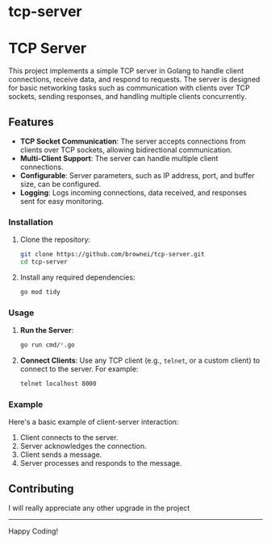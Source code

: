 # tcp-server

# TCP Server

This project implements a simple TCP server in Golang to handle client connections, receive data, and respond to requests. The server is designed for basic networking tasks such as communication with clients over TCP sockets, sending responses, and handling multiple clients concurrently.

## Features

- **TCP Socket Communication**: The server accepts connections from clients over TCP sockets, allowing bidirectional communication.
- **Multi-Client Support**: The server can handle multiple client connections.
- **Configurable**: Server parameters, such as IP address, port, and buffer size, can be configured.
- **Logging**: Logs incoming connections, data received, and responses sent for easy monitoring.

### Installation

1. Clone the repository:

    ```bash
    git clone https://github.com/brownei/tcp-server.git
    cd tcp-server
    ```

2. Install any required dependencies:

    ```bash
    go mod tidy
    ```

### Usage

1. **Run the Server**:

    ```bash
    go run cmd/*.go
    ```

2. **Connect Clients**: Use any TCP client (e.g., `telnet`, or a custom client) to connect to the server. For example:

    ```bash
    telnet localhost 8000
    ```

### Example

Here's a basic example of client-server interaction:

1. Client connects to the server.
2. Server acknowledges the connection.
3. Client sends a message.
4. Server processes and responds to the message.

## Contributing

I will really appreciate any other upgrade in the project

---

Happy Coding!
